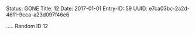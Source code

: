 Status: GONE
Title: 12
Date: 2017-01-01
Entry-ID: 59
UUID: e7ca03bc-2a2d-4611-9cca-a23d097f46e6

.....
Random ID 12
